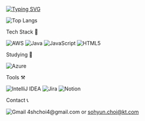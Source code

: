 
[![Typing SVG](https://readme-typing-svg.demolab.com?font=Fira+Code&pause=1000&color=7C9F57&width=435&lines=Hi%2C+I'm+Sohyun+Choi)](https://git.io/typing-svg)

![Top Langs](https://github-readme-stats.vercel.app/api/top-langs/?username=4SohyunChoi4&layout=compact)

Tech Stack 👾

![AWS](https://img.shields.io/badge/AWS-%23FF9900.svg?style=for-the-badge&logo=amazon-aws&logoColor=white)
![Java](https://img.shields.io/badge/java-%23ED8B00.svg?style=for-the-badge&logo=openjdk&logoColor=white)
![JavaScript](https://img.shields.io/badge/javascript-%23323330.svg?style=for-the-badge&logo=javascript&logoColor=%23F7DF1E)
![HTML5](https://img.shields.io/badge/html5-%23E34F26.svg?style=for-the-badge&logo=html5&logoColor=white)


Studying 📖

![Azure](https://img.shields.io/badge/azure-%230072C6.svg?style=for-the-badge&logo=microsoftazure&logoColor=white)


Tools ⚒️

![IntelliJ IDEA](https://img.shields.io/badge/IntelliJIDEA-000000.svg?style=for-the-badge&logo=intellij-idea&logoColor=white)
![Jira](https://img.shields.io/badge/jira-%230A0FFF.svg?style=for-the-badge&logo=jira&logoColor=white)
![Notion](https://img.shields.io/badge/Notion-%23000000.svg?style=for-the-badge&logo=notion&logoColor=white)


Contact 📞

![Gmail 4shchoi4@gmail.com](https://img.shields.io/badge/Gmail-D14836?style=for-the-badge&logo=gmail&logoColor=white)
or sohyun.choi@kt.com
